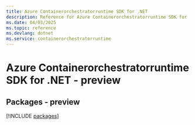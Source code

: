 ```yaml
---
title: Azure Containerorchestratorruntime SDK for .NET
description: Reference for Azure Containerorchestratorruntime SDK for .NET
ms.date: 04/03/2025
ms.topic: reference
ms.devlang: dotnet
ms.service: containerorchestratorruntime
---
```

# Azure Containerorchestratorruntime SDK for .NET - preview
## Packages - preview
[!INCLUDE [packages](containerorchestratorruntime-index.md)]